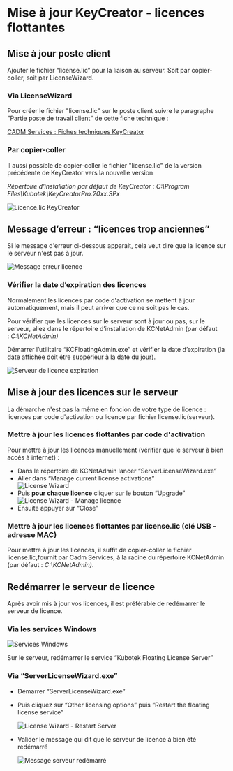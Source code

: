 # Mise à jour KeyCreator - licences flottantes

## Mise à jour poste client

Ajouter le fichier “license.lic” pour la liaison au serveur. Soit par copier-coller, soit par LicenseWizard.

### Via LicenseWizard

Pour créer le fichier "license.lic" sur le poste client suivre le paragraphe "Partie poste de travail client" de cette fiche technique :

[CADM Services : Fiches techniques KeyCreator](http://fiches-techniques.kubotekfrance.fr/#/installation/guide-dinstallation-serveur?id=partie-poste-de-travail-client)

### Par copier-coller

Il aussi possible de copier-coller le fichier "license.lic" de la version précédente de KeyCreator vers la nouvelle version

*Répertoire d'installation par défaut de KeyCreator : C:\Program Files\Kubotek\KeyCreatorPro.20xx.SPx*

![Licence.lic KeyCreator](../assets/images_fiches/maj-keycreator-licences-flottantes/explorer_licence.png ":size=600")


## Message d’erreur : “licences trop anciennes”

Si le message d'erreur ci-dessous apparait, cela veut dire que la licence sur le serveur n'est pas à jour.

![Message erreur licence](../assets/images_fiches/maj-keycreator-licences-flottantes/msg-erreur-licence.png ":size=800")

### Vérifier la date d’expiration des licences

Normalement les licences par code d'activation se mettent à jour automatiquement, mais il peut arriver que ce ne soit pas le cas.

Pour vérifier que les licences sur le serveur sont à jour ou pas, sur le serveur, allez dans le répertoire d’installation de KCNetAdmin (par défaut : *C:\KCNetAdmin)*

Démarrer l’utilitaire “KCFloatingAdmin.exe” et vérifier la date d’expiration (la date affichée doit être suppérieur à la date du jour).

![Serveur de licence expiration](../assets/images_fiches/maj-keycreator-licences-flottantes/serveur_licence_expire.png ":size=600")

## Mise à jour des licences sur le serveur

La démarche n'est pas la même en foncion de votre type de licence : licences par code d'activation ou licence par fichier license.lic(serveur).

### Mettre à jour les licences flottantes par code d'activation

Pour mettre à jour les licences manuellement (vérifier que le serveur à bien accès à internet) :

- Dans le répertoire de KCNetAdmin lancer “ServerLicenseWizard.exe”
- Aller dans “Manage current license activations”  
    ![License Wizard](../assets/images_fiches/maj-keycreator-licences-flottantes/lw_home.png ":size=500")
- Puis **pour chaque licence** cliquer sur le bouton “Upgrade”  
    ![License Wizard - Manage licence](../assets/images_fiches/maj-keycreator-licences-flottantes/lw_manage_licence.png ":size=500")
- Ensuite appuyer sur “Close”

### Mettre à jour les licences flottantes par license.lic (clé USB - adresse MAC)

Pour mettre à jour les licences, il suffit de copier-coller le fichier license.lic,fournit par Cadm Services, à la racine du répertoire KCNetAdmin (par défaut : *C:\KCNetAdmin)*.

## Redémarrer le serveur de licence

Après avoir mis à jour vos licences, il est préférable de redémarrer le serveur de licence.

### Via les services Windows

![Services Windows](../assets/images_fiches/maj-keycreator-licences-flottantes/services_windows.png ":size=800")


Sur le serveur, redémarrer le service “Kubotek Floating License Server”

### Via “ServerLicenseWizard.exe”

- Démarrer “ServerLicenseWizard.exe”
- Puis cliquez sur “Other licensing options” puis “Restart the floating license service”
    
    ![License Wizard - Restart Server](../assets/images_fiches/maj-keycreator-licences-flottantes/lw_restart_server.png ":size=500")
    

- Valider le message qui dit que le serveur de licence à bien été redémarré
    
    ![Message serveur redémarré](../assets/images_fiches/maj-keycreator-licences-flottantes/msg_server_restarted.png)
    